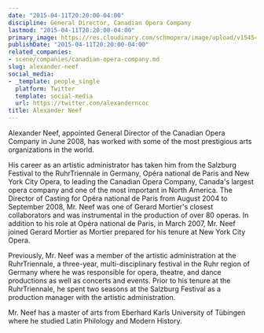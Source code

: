 ```yaml
---
date: "2015-04-11T20:20:00-04:00"
discipline: General Director, Canadian Opera Company
lastmod: "2015-04-11T20:20:00-04:00"
primary_image: https://res.cloudinary.com/schmopera/image/upload/v1545409169/media/webhook-uploads/1428797868625/alexander-neef.jpg.jpg
publishDate: "2015-04-11T20:20:00-04:00"
related_companies:
- scene/companies/canadian-opera-company.md
slug: alexander-neef
social_media:
- _template: people_single
  platform: Twitter
  template: social-media
  url: https://twitter.com/alexanderncoc
title: Alexander Neef
---
```


<p>
	Alexander Neef, appointed General Director of the Canadian Opera Company in June 2008, has worked with some of the most prestigious arts organizations in the world.
</p>
<p>
	His career as an artistic administrator has taken him from the Salzburg Festival to the RuhrTriennale in Germany, Opéra national de Paris and New York City Opera, to leading the Canadian Opera Company, Canada's largest opera company and one of the most important in North America. The Director of Casting for Opéra national de Paris from August 2004 to September 2008, Mr. Neef was one of Gerard Mortier's closest collaborators and was instrumental in the production of over 80 operas. In addition to his role at Opéra national de Paris, in March 2007, Mr. Neef joined Gerard Mortier as Mortier prepared for his tenure at New York City Opera.
</p>
<p>
	Previously, Mr. Neef was a member of the artistic administration at the RuhrTriennale, a three-year, multi-disciplinary festival in the Ruhr region of Germany where he was responsible for opera, theatre, and dance productions as well as concerts and events. Prior to his tenure at the RuhrTriennale, he spent two seasons at the Salzburg Festival as a production manager with the artistic administration.
</p>
<p>
	Mr. Neef has a master of arts from Eberhard Karls University of Tübingen where he studied Latin Philology and Modern History.
</p>
